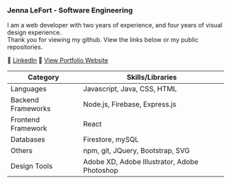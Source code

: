 ### Jenna LeFort - Software Engineering

I am a web developer with two years of experience, and four years of visual design experience.  
Thank you for viewing my github. View the links below or my public repositories.

 :round_pushpin: [LinkedIn](https://www.linkedin.com/in/jennalefort/)
 :round_pushpin: [View Portfolio Website](https://www.jennalefort.com/)  


| Category | Skills/Libraries |
| --- | --- |
| Languages | Javascript, Java, CSS, HTML |
| Backend Frameworks | Node.js, Firebase, Express.js |
| Frontend Framework | React |
| Databases | Firestore, mySQL |
| Others | npm, git, JQuery, Bootstrap, SVG |
| Design Tools | Adobe XD, Adobe Illustrator, Adobe Photoshop |


